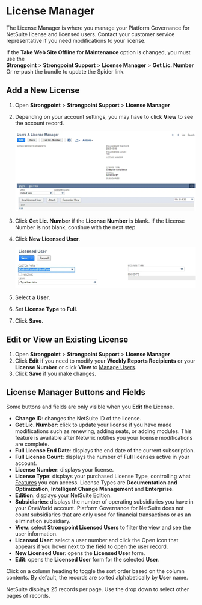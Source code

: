# License Manager

The License Manager is where you manage your Platform Governance for NetSuite license and licensed
users. Contact your customer service representative if you need modifications to your license.

If the **Take Web Site Offline for Maintenance** option is changed, you must use the  
**Strongpoint** > **Strongpoint Support** > **License Manager** > **Get Lic. Number**  
 Or re-push the bundle to update the Spider link.

## Add a New License

1. Open **Strongpoint** > **Strongpoint Support** > **License Manager**
2. Depending on your account settings, you may have to click **View** to see the account record.

    ![Add a New License.](../../../static/img/product_docs/strongpointfornetsuite/installing_strongpoint/license_new.webp)

3. Click **Get Lic. Number** if the **License Number** is blank. If the License Number is not blank,
   continue with the next step.
4. Click **New Licensed User**.

    ![Add a licensed user](../../../static/img/product_docs/strongpointfornetsuite/installing_strongpoint/license_new_user.webp)

5. Select a **User**.
6. Set **License Type** to **Full**.
7. Click **Save**.

## Edit or View an Existing License

1. Open **Strongpoint** > **Strongpoint Support** > **License Manager**
2. Click **Edit** if you need to modify your **Weekly Reports Recipients** or your **License
   Number** or click **View** to [Manage Users](managing_users.md).
3. Click **Save** if you make changes.

## License Manager Buttons and Fields

Some buttons and fields are only visible when you **Edit** the License.

- **Change ID**: changes the NetSuite ID of the license.
- **Get Lic. Number**: click to update your license if you have made modifications such as
  renewing, adding seats, or adding modules. This feature is available after Netwrix notifies you
  your license modifications are complete.
- **Full License End Date**: displays the end date of the current subscription.
- **Full License Count**: displays the number of **Full** licenses active in your account.
- **License Number**: displays your license.
- **License Type**: displays your purchased License Type, controlling what
  [Features](features_by_license_type.md) you can access. License Types are **Documentation and
  Optimization**, **Intelligent Change Management** and **Enterprise**.
- **Edition**: displays your NetSuite Edition.
- **Subsidiaries**: displays the number of operating subsidiaries you have in your OneWorld account.
  Platform Governance for NetSuite does not count subsidiaries that are only used for financial
  transactions or as an elimination subsidiary.
- **View**: select **Strongpoint Licensed Users** to filter the view and see the user information.
- **Licensed User**: select a user number and click the Open icon that appears if you hover next to
  the field to open the user record.
- **New Licensed User**: opens the **Licensed User** form.
- **Edit**: opens the **Licensed User** form for the selected **User**.

Click on a column heading to toggle the sort order based on the column contents. By default, the
records are sorted alphabetically by **User** name.

NetSuite displays 25 records per page. Use the drop down to select other pages of records.
